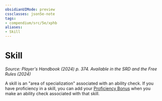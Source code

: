 ```yaml
---
obsidianUIMode: preview
cssclasses: json5e-note
tags:
- compendium/src/5e/xphb
aliases:
- Skill
---
```

# Skill
*Source: Player's Handbook (2024) p. 374. Available in the <span title='Systems Reference Document (5.2)'>SRD</span> and the Free Rules (2024)* 

A skill is an "area of specialization" associated with an ability check. If you have proficiency in a skill, you can add your [Proficiency Bonus](/3-Mechanics/CLI/variant-rules/proficiency-xphb.md) when you make an ability check associated with that skill.